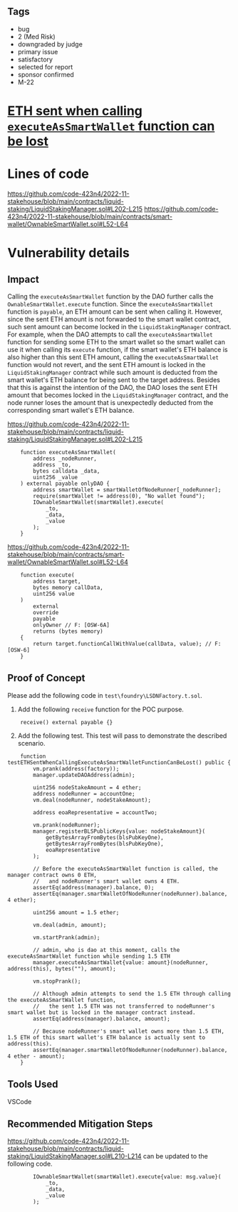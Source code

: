 ## Tags

- bug
- 2 (Med Risk)
- downgraded by judge
- primary issue
- satisfactory
- selected for report
- sponsor confirmed
- M-22

# [ETH sent when calling `executeAsSmartWallet` function can be lost](https://github.com/code-423n4/2022-11-stakehouse-findings/issues/377) 

# Lines of code

https://github.com/code-423n4/2022-11-stakehouse/blob/main/contracts/liquid-staking/LiquidStakingManager.sol#L202-L215
https://github.com/code-423n4/2022-11-stakehouse/blob/main/contracts/smart-wallet/OwnableSmartWallet.sol#L52-L64


# Vulnerability details

## Impact
Calling the `executeAsSmartWallet` function by the DAO further calls the `OwnableSmartWallet.execute` function. Since the `executeAsSmartWallet` function is `payable`, an ETH amount can be sent when calling it. However, since the sent ETH amount is not forwarded to the smart wallet contract, such sent amount can become locked in the `LiquidStakingManager` contract. For example, when the DAO attempts to call the `executeAsSmartWallet` function for sending some ETH to the smart wallet so the smart wallet can use it when calling its `execute` function, if the smart wallet's ETH balance is also higher than this sent ETH amount, calling the `executeAsSmartWallet` function would not revert, and the sent ETH amount is locked in the `LiquidStakingManager` contract while such amount is deducted from the smart wallet's ETH balance for being sent to the target address. Besides that this is against the intention of the DAO, the DAO loses the sent ETH amount that becomes locked in the `LiquidStakingManager` contract, and the node runner loses the amount that is unexpectedly deducted from the corresponding smart wallet's ETH balance.

https://github.com/code-423n4/2022-11-stakehouse/blob/main/contracts/liquid-staking/LiquidStakingManager.sol#L202-L215
```solidity
    function executeAsSmartWallet(
        address _nodeRunner,
        address _to,
        bytes calldata _data,
        uint256 _value
    ) external payable onlyDAO {
        address smartWallet = smartWalletOfNodeRunner[_nodeRunner];
        require(smartWallet != address(0), "No wallet found");
        IOwnableSmartWallet(smartWallet).execute(
            _to,
            _data,
            _value
        );
    }
```

https://github.com/code-423n4/2022-11-stakehouse/blob/main/contracts/smart-wallet/OwnableSmartWallet.sol#L52-L64
```solidity
    function execute(
        address target,
        bytes memory callData,
        uint256 value
    )
        external
        override
        payable
        onlyOwner // F: [OSW-6A]
        returns (bytes memory)
    {
        return target.functionCallWithValue(callData, value); // F: [OSW-6]
    }
```

## Proof of Concept
Please add the following code in `test\foundry\LSDNFactory.t.sol`.

1. Add the following `receive` function for the POC purpose.
```solidity
    receive() external payable {}
```

2. Add the following test. This test will pass to demonstrate the described scenario.
```solidity
    function testETHSentWhenCallingExecuteAsSmartWalletFunctionCanBeLost() public {
        vm.prank(address(factory));
        manager.updateDAOAddress(admin);

        uint256 nodeStakeAmount = 4 ether;
        address nodeRunner = accountOne;
        vm.deal(nodeRunner, nodeStakeAmount);

        address eoaRepresentative = accountTwo;

        vm.prank(nodeRunner);
        manager.registerBLSPublicKeys{value: nodeStakeAmount}(
            getBytesArrayFromBytes(blsPubKeyOne),
            getBytesArrayFromBytes(blsPubKeyOne),
            eoaRepresentative
        );

        // Before the executeAsSmartWallet function is called, the manager contract owns 0 ETH,
        //   and nodeRunner's smart wallet owns 4 ETH. 
        assertEq(address(manager).balance, 0);
        assertEq(manager.smartWalletOfNodeRunner(nodeRunner).balance, 4 ether);

        uint256 amount = 1.5 ether;

        vm.deal(admin, amount);

        vm.startPrank(admin);

        // admin, who is dao at this moment, calls the executeAsSmartWallet function while sending 1.5 ETH
        manager.executeAsSmartWallet{value: amount}(nodeRunner, address(this), bytes(""), amount);

        vm.stopPrank();

        // Although admin attempts to send the 1.5 ETH through calling the executeAsSmartWallet function,
        //   the sent 1.5 ETH was not transferred to nodeRunner's smart wallet but is locked in the manager contract instead.
        assertEq(address(manager).balance, amount);

        // Because nodeRunner's smart wallet owns more than 1.5 ETH, 1.5 ETH of this smart wallet's ETH balance is actually sent to address(this).
        assertEq(manager.smartWalletOfNodeRunner(nodeRunner).balance, 4 ether - amount);
    }
```

## Tools Used
VSCode

## Recommended Mitigation Steps
https://github.com/code-423n4/2022-11-stakehouse/blob/main/contracts/liquid-staking/LiquidStakingManager.sol#L210-L214 can be updated to the following code.

```solidity
        IOwnableSmartWallet(smartWallet).execute{value: msg.value}(
            _to,
            _data,
            _value
        );
```